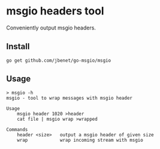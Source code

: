 # msgio headers tool

Conveniently output msgio headers.

## Install

```
go get github.com/jbenet/go-msgio/msgio
```

## Usage

```
> msgio -h
msgio - tool to wrap messages with msgio header

Usage
    msgio header 1020 >header
    cat file | msgio wrap >wrapped

Commands
    header <size>   output a msgio header of given size
    wrap            wrap incoming stream with msgio
```
